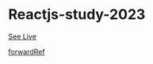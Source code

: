 # Reactjs-study-2023

[See Live](https://thegicode.github.io/reactjs-study-2023/)

[forwardRef](./src/pages/ForwardRefPage.tsx)
